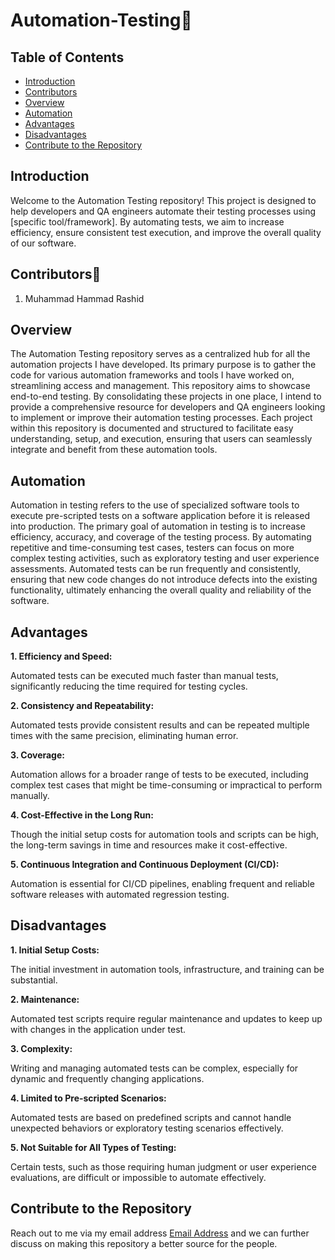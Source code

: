 # Automation-Testing🧪

## Table of Contents
- [Introduction](#introduction)
- [Contributors](#contributors)
- [Overview](#overview)
- [Automation](#automation)
- [Advantages](#advantages)
- [Disadvantages](#disadvantages)
- [Contribute to the Repository](#contribute-to-the-repository)

## Introduction
Welcome to the Automation Testing repository! This project is designed to help developers and QA engineers automate their testing processes using [specific tool/framework]. By automating tests, we aim to increase efficiency, ensure consistent test execution, and improve the overall quality of our software.

## Contributors👨
1. Muhammad Hammad Rashid

## Overview
The Automation Testing repository serves as a centralized hub for all the automation projects I have developed. Its primary purpose is to gather the code for various automation frameworks and tools I have worked on, streamlining access and management. This repository aims to showcase end-to-end testing. By consolidating these projects in one place, I intend to provide a comprehensive resource for developers and QA engineers looking to implement or improve their automation testing processes. Each project within this repository is documented and structured to facilitate easy understanding, setup, and execution, ensuring that users can seamlessly integrate and benefit from these automation tools.

## Automation
Automation in testing refers to the use of specialized software tools to execute pre-scripted tests on a software application before it is released into production. The primary goal of automation in testing is to increase efficiency, accuracy, and coverage of the testing process. By automating repetitive and time-consuming test cases, testers can focus on more complex testing activities, such as exploratory testing and user experience assessments. Automated tests can be run frequently and consistently, ensuring that new code changes do not introduce defects into the existing functionality, ultimately enhancing the overall quality and reliability of the software.

## Advantages
**1. Efficiency and Speed:**

Automated tests can be executed much faster than manual tests, significantly reducing the time required for testing cycles.

**2. Consistency and Repeatability:**

Automated tests provide consistent results and can be repeated multiple times with the same precision, eliminating human error.

**3. Coverage:**

Automation allows for a broader range of tests to be executed, including complex test cases that might be time-consuming or impractical to perform manually.

**4. Cost-Effective in the Long Run:**

Though the initial setup costs for automation tools and scripts can be high, the long-term savings in time and resources make it cost-effective.

**5. Continuous Integration and Continuous Deployment (CI/CD):**

Automation is essential for CI/CD pipelines, enabling frequent and reliable software releases with automated regression testing.

## Disadvantages
**1. Initial Setup Costs:**

The initial investment in automation tools, infrastructure, and training can be substantial.

**2. Maintenance:**

Automated test scripts require regular maintenance and updates to keep up with changes in the application under test.

**3. Complexity:**

Writing and managing automated tests can be complex, especially for dynamic and frequently changing applications.

**4. Limited to Pre-scripted Scenarios:**

Automated tests are based on predefined scripts and cannot handle unexpected behaviors or exploratory testing scenarios effectively.

**5. Not Suitable for All Types of Testing:**

Certain tests, such as those requiring human judgment or user experience evaluations, are difficult or impossible to automate effectively.

## Contribute to the Repository
Reach out to me via my email address [Email Address](mailto:hammadrashid2001@gmail.com) and we can further discuss on making this repository a better source for the people.
